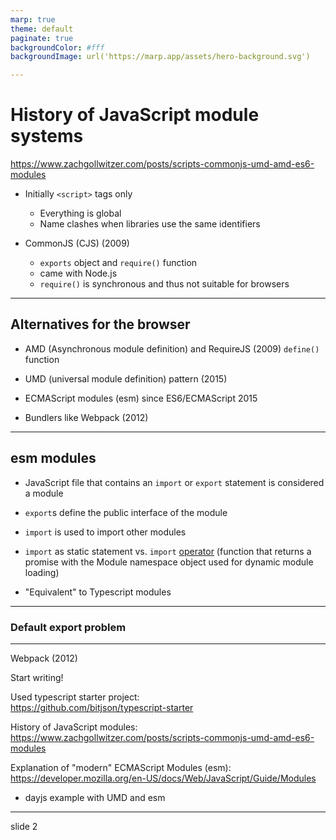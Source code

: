 ```yaml
---
marp: true
theme: default
paginate: true
backgroundColor: #fff
backgroundImage: url('https://marp.app/assets/hero-background.svg')

---
```


# History of JavaScript module systems 

https://www.zachgollwitzer.com/posts/scripts-commonjs-umd-amd-es6-modules

- Initially `<script>` tags only
    - Everything is global
    - Name clashes when libraries use the same identifiers

- CommonJS (CJS) (2009)
    - `exports` object and `require()` function
    - came with Node.js
    - `require()` is synchronous and thus not suitable for browsers

---

## Alternatives for the browser

- AMD (Asynchronous module definition) and RequireJS (2009)
    `define()` function

- UMD (universal module definition) pattern (2015)

- ECMAScript modules (esm) since ES6/ECMAScript 2015

- Bundlers like Webpack (2012)

---

## esm modules

- JavaScript file that contains an `import`  or `export` statement is considered a module

- `export`s define the public interface of the module

- `import` is used to import other modules

- `import` as static statement vs. `import` [operator](https://developer.mozilla.org/en-US/docs/Web/JavaScript/Reference/Operators/import) 
(function that returns a promise with the Module namespace object used for dynamic module loading)

- "Equivalent" to Typescript modules

---

### Default export problem



---


Webpack (2012)

Start writing!

Used typescript starter project:\
https://github.com/bitjson/typescript-starter


History of JavaScript modules:\
https://www.zachgollwitzer.com/posts/scripts-commonjs-umd-amd-es6-modules

Explanation of "modern" ECMAScript Modules (esm):\
https://developer.mozilla.org/en-US/docs/Web/JavaScript/Guide/Modules


- dayjs example with UMD and esm

---

slide 2